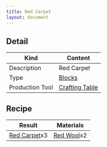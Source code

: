 ```yaml
---
title: Red Carpet
layout: document
---
```

## Detail

|Kind|Content|
|---|---|
|Description|Red Carpet|
|Type|[Blocks](Blocks)|
|Production Tool|[Crafting Table](Crafting_Table)|

## Recipe

|Result|Materials|
|---|---|
|[Red Carpet](Red_Carpet)x3|[Red Wool](Red_Wool)x2|

